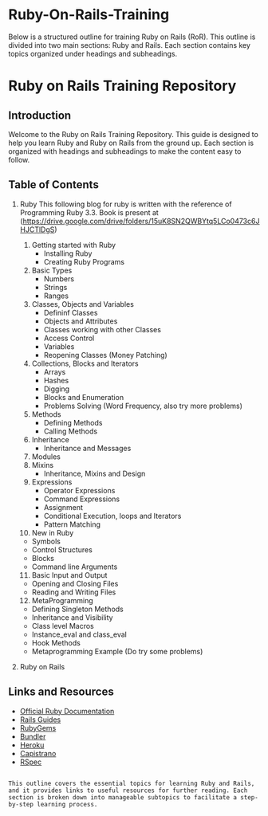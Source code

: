 # Ruby-On-Rails-Training
Below is a structured outline for training Ruby on Rails (RoR). This outline is divided into two main sections: Ruby and Rails. Each section contains key topics organized under headings and subheadings.


# Ruby on Rails Training Repository

## Introduction
Welcome to the Ruby on Rails Training Repository. This guide is designed to help you learn Ruby and Ruby on Rails from the ground up. Each section is organized with headings and subheadings to make the content easy to follow.

## Table of Contents
1. Ruby
   This following blog for ruby is written with the reference of Programming Ruby 3.3. Book is present at (https://drive.google.com/drive/folders/15uK8SN2QWBYtq5LCo0473c6JHJCTlDgS)
   1. Getting started with Ruby
      * Installing Ruby
      * Creating Ruby Programs
   2. Basic Types
      * Numbers
      * Strings
      * Ranges
   3. Classes, Objects and Variables
      * Defininf Classes
      * Objects and Attributes
      * Classes working with other Classes
      * Access Control
      * Variables
      * Reopening Classes (Money Patching)
   4. Collections, Blocks and Iterators
      * Arrays
      * Hashes
      * Digging
      * Blocks and Enumeration
      * Problems Solving (Word Frequency, also try more problems)
   5. Methods
      * Defining Methods
      * Calling Methods
   6. Inheritance
      * Inheritance and Messages
   7. Modules
   8. Mixins
      * Inheritance, Mixins and Design
   9. Expressions
      * Operator Expressions
      * Command Expressions
      * Assignment
      * Conditional Execution, loops and Iterators
      * Pattern Matching
   10. New in Ruby
      * Symbols
      * Control Structures
      * Blocks
      * Command line Arguments
   11. Basic Input and Output
      * Opening and Closing Files
      * Reading and Writing Files
   12. MetaProgramming
      * Defining Singleton Methods
      * Inheritance and Visibility
      * Class level Macros
      * Instance_eval and class_eval
      * Hook Methods
      * Metaprogramming Example (Do try some problems)


2. Ruby on Rails
  

## Links and Resources
- [Official Ruby Documentation](https://www.ruby-lang.org/en/documentation/)
- [Rails Guides](https://guides.rubyonrails.org/)
- [RubyGems](https://rubygems.org/)
- [Bundler](https://bundler.io/)
- [Heroku](https://www.heroku.com/)
- [Capistrano](https://capistranorb.com/)
- [RSpec](https://rspec.info/)
```

This outline covers the essential topics for learning Ruby and Rails, and it provides links to useful resources for further reading. Each section is broken down into manageable subtopics to facilitate a step-by-step learning process.
